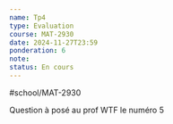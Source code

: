 ```yaml
---
name: Tp4
type: Evaluation
course: MAT-2930
date: 2024-11-27T23:59
ponderation: 6
note:
status: En cours
---
```

#school/MAT-2930 

Question à posé au prof
WTF le numéro 5